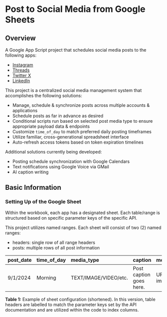 # Post to Social Media from Google Sheets

## Overview

A Google App Script project that schedules social media posts to the following apps:
- [Instagram](https://developers.facebook.com/docs/instagram-basic-display-api/overview)
- [Threads](https://developers.facebook.com/docs/threads/get-started)
- [Twitter X](https://developer.x.com/en/docs/twitter-api/tweets/manage-tweets/introduction)
- [LinkedIn](https://learn.microsoft.com/en-us/linkedin/marketing/quick-start?view=li-lms-2024-07)

This project is a centralized social media management system that accomplishes the following solutions:
- Manage, schedule & synchronize posts across multiple accounts & applications
- Schedule posts as far in advance as desired
- Conditional scripts run based on selected post media type to ensure appropriate payload data & endpoints
- Customize `time_of_day` to match preferred daily posting timeframes
- Utilize familiar, cross-generational spreadsheet interface
- Auto-refresh access tokens based on token expiration timelines

Additional solutions currently being developed:
- Posting schedule synchronization with Google Calendars
- Text notifications using Google Voice via GMail
- AI caption writing

## Basic Information

### Setting Up of the Google Sheet

Within the workbook, each app has a designated sheet. Each table/range is structured based on specific parameter keys of the specific API.

This project utilizes named ranges. Each sheet will consist of two (2) named ranges:
- headers: single row of all range headers
- posts: multiple rows of all post information

| post_date | time_of_day | media_type            | caption                 | media_url       | is_carousel_item | .... |
| :-------- | :---------- | :-------------------- | :---------------------- | :-------------- | :--------------- | :--- |
| 9/1/2024  | Morning     | TEXT/IMAGE/VIDEO/etc. | Post caption goes here. | URL to image... | YES/NO           | etc. |

**Table 1:** Example of sheet configuration (shortened). In this version, table headers are labelled to match the parameter keys set by the API documentation and are utilized within the code to index columns.
